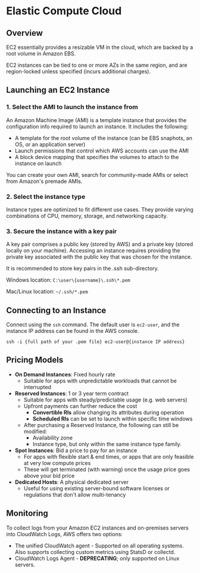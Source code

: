 # Elastic Compute Cloud
## Overview
EC2 essentially provides a resizable VM in the cloud, which are backed by a root volume in Amazon EBS.

EC2 instances can be tied to one or more AZs in the same region, and are region-locked unless specified (incurs additional charges).

## Launching an EC2 Instance
### 1. Select the AMI to launch the instance from
An Amazon Machine Image (AMI) is a template instance that provides the configuration info required to launch an instance. It includes the following:
* A template for the root volume of the instance (can be EBS snaphots, an OS, or an application server)
* Launch permissions that control which AWS accounts can use the AMI
* A block device mapping that specifies the volumes to attach to the instance on launch

You can create your own AMI, search for community-made AMIs or select from Amazon's premade AMIs.

### 2. Select the instance type
Instance types are optimized to fit different use cases. They provide varying combinations of CPU, memory, storage, and networking capacity.

### 3. Secure the instance with a key pair
A key pair comprises a public key (stored by AWS) and a private key (stored locally on your machine). Accessing an instance requires providing the private key associated with the public key that was chosen for the instance.

It is recommended to store key pairs in the .ssh sub-directory.

Windows location: `C:\user\{username}\.ssh\*.pem`

Mac/Linux location: `~/.ssh/*.pem`

## Connecting to an Instance
Connect using the `ssh` command. The default user is `ec2-user`, and the instance IP address can be found in the AWS console.
```
ssh -i {full path of your .pem file} ec2-user@{instance IP address}
```

## Pricing Models
* **On Demand Instances**: Fixed hourly rate
  * Suitable for apps with unpredictable workloads that cannot be interrupted
* **Reserved Instances**: 1 or 3 year term contract
  * Suitable for apps with steady/predictable usage (e.g. web servers)
  * Upfront payments can further reduce the cost
    * **Convertible RIs** allow changing its attributes during operation
    * **Scheduled RIs** can be set to launch within specific time windows
  * After purchasing a Reserved Instance, the following can still be modified:
    * Availability zone
    * Instance type, but only within the same instance type family.
* **Spot Instances**: Bid a price to pay for an instance
  * For apps with flexible start & end times, or apps that are only feasible at very low compute prices
  * These will get terminated (with warning) once the usage price goes above your bid price
* **Dedicated Hosts**: A physical dedicated server
  * Useful for using existing server-bound software licenses or regulations that don't allow multi-tenancy

## Monitoring
To collect logs from your Amazon EC2 instances and on-premises servers into CloudWatch Logs, AWS offers two options:
* The unified CloudWatch agent - Supported on all operating systems. Also supports collecting custom metrics using StatsD or collectd.
* CloudWatch Logs Agent - **DEPRECATING**; only supported on Linux servers.
